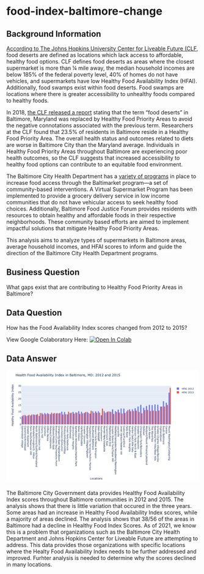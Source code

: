 # food-index-baltimore-change
## Background Information
[According to The Johns Hopkins University Center for Liveable Future (CLF](https://mdfoodsystemmap.org/wp-content/uploads/2013/01/Atlas_CLF-Food-Swamp_final.pdf.), food deserts are defined as locations which lack access to affordable, healthy food options. CLF defines food deserts as areas where the closest supermarket is more than ¼ mile away, the median household incomes are below 185% of the federal poverty level, 40% of homes do not have vehicles, and supermarkets have low Healthy Food Availability Index (HFAI). Additionally, food swamps exist within food deserts. Food swamps are locations where there is greater accessibility to unhealthy foods compared to healthy foods.

In 2018, [the CLF released a report](https://clf.jhsph.edu/about-us/news/news-2018/report-food-desert-gets-name-change-response-baltimore-community-feedback) stating that the term “food deserts” in Baltimore, Maryland was replaced by Healthy Food Priority Areas to avoid the negative connotations associated with the previous term. Researchers at the CLF found that 23.5% of residents in Baltimore reside in a Healthy Food Priority Area. The overall health status and outcomes related to diets are worse in Baltimore City than the Maryland average. Individuals in Healthy Food Priority Areas throughout Baltimore are experiencing poor health outcomes, so the CLF suggests that increased accessibility to healthy food options can contribute to an equitable food environment. 

The Baltimore City Health Department has a [variety of programs]((https://health.baltimorecity.gov/programs/food-access)) in place to increase food access through the Baltimarket program—a set of community-based interventions. A Virtual Supermarket Program has been implemented to provide a grocery delivery service in low income communities that do not have vehicular access to seek healthy food choices. Additionally, Baltimore Food Justice Forum provides residents with resources to obtain healthy and affordable foods in their respective neighborhoods. These community based efforts are aimed to implement impactful solutions that mitigate Healthy Food Priority Areas. 

This analysis aims to analyze types of supermarkets in Baltimore areas, average household incomes, and HFAI scores to inform and guide the direction of the Baltimore City Health Department programs.

## Business Question
What gaps exist that are contributing to Healthy Food Priority Areas in Baltimore?

## Data Question
How has the Food Availability Index scores changed from 2012 to 2015?

View Google Colaboratory Here: [![Open In Colab](https://colab.research.google.com/assets/colab-badge.svg)](https://github.com/cshah13/food-index-baltimore-change/blob/main/ChitiShah_FoodIndexAnalysis.ipynb)
## Data Answer

![altext](https://github.com/cshah13/food-index-baltimore-change/blob/main/Bar%20Graph.png)

The Baltimore City Government data provides Healthy Food Availability Index scores throughout Baltimore communities in 2012 and 2015. The analysis shows that there is little variation that occured in the three years. Some areas had an increase in Healthy Food Availability Index scores, while a majority of areas declined. The analysis shows that 38/56 of the areas in Baltimore had a decline in Healthy Food Index Scores. As of 2021, we know this is a problem that organizations such as the Baltimore City Health Department and Johns Hopkins Center for Liveable Future are attempting to address. This data provides those organizations with specific locations where the Healty Food Availability Index needs to be further addressed and improved. Furhter analysis is needed to determine why the scores declined in many locations.

